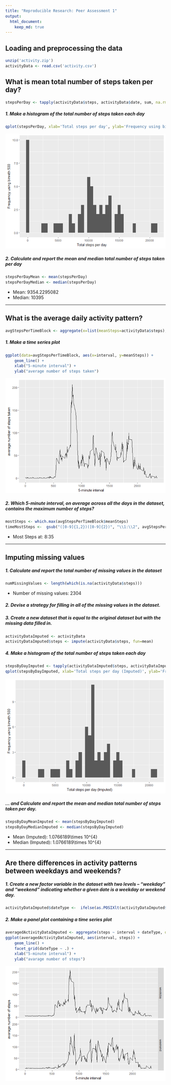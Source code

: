 ```yaml
---
title: "Reproducible Research: Peer Assessment 1"
output: 
  html_document:
    keep_md: true
---
```





## Loading and preprocessing the data

```r
unzip('activity.zip')
activityData <- read.csv('activity.csv')
```

## What is mean total number of steps taken per day?


```r
stepsPerDay <- tapply(activityData$steps, activityData$date, sum, na.rm=TRUE)
```

##### 1. Make a histogram of the total number of steps taken each day

```r
qplot(stepsPerDay, xlab='Total steps per day', ylab='Frequency using binwith 500', binwidth=500)
```

![](PA1_template_files/figure-html/unnamed-chunk-4-1.png)<!-- -->

##### 2. Calculate and report the mean and median total number of steps taken per day

```r
stepsPerDayMean <- mean(stepsPerDay)
stepsPerDayMedian <- median(stepsPerDay)
```
* Mean: 9354.2295082
* Median:  10395

-----


## What is the average daily activity pattern?


```r
avgStepsPerTimeBlock <- aggregate(x=list(meanSteps=activityData$steps), by=list(interval=activityData$interval), FUN=mean, na.rm=TRUE)
```

##### 1. Make a time series plot

```r
ggplot(data=avgStepsPerTimeBlock, aes(x=interval, y=meanSteps)) +
    geom_line() +
    xlab("5-minute interval") +
    ylab("average number of steps taken") 
```

![](PA1_template_files/figure-html/unnamed-chunk-7-1.png)<!-- -->

##### 2. Which 5-minute interval, on average across all the days in the dataset, contains the maximum number of steps?

```r
mostSteps <- which.max(avgStepsPerTimeBlock$meanSteps)
timeMostSteps <-  gsub("([0-9]{1,2})([0-9]{2})", "\\1:\\2", avgStepsPerTimeBlock[mostSteps,'interval'])
```

* Most Steps at: 8:35

----

## Imputing missing values

##### 1. Calculate and report the total number of missing values in the dataset 

```r
numMissingValues <- length(which(is.na(activityData$steps)))
```

* Number of missing values: 2304

##### 2. Devise a strategy for filling in all of the missing values in the dataset.
##### 3. Create a new dataset that is equal to the original dataset but with the missing data filled in.

```r
activityDataImputed <- activityData
activityDataImputed$steps <- impute(activityData$steps, fun=mean)
```


##### 4. Make a histogram of the total number of steps taken each day 

```r
stepsByDayImputed <- tapply(activityDataImputed$steps, activityDataImputed$date, sum)
qplot(stepsByDayImputed, xlab='Total steps per day (Imputed)', ylab='Frequency using binwith 500', binwidth=500)
```

![](PA1_template_files/figure-html/unnamed-chunk-11-1.png)<!-- -->

##### ... and Calculate and report the mean and median total number of steps taken per day. 

```r
stepsByDayMeanImputed <- mean(stepsByDayImputed)
stepsByDayMedianImputed <- median(stepsByDayImputed)
```
* Mean (Imputed): 1.0766189\times 10^{4}
* Median (Imputed):  1.0766189\times 10^{4}


----

## Are there differences in activity patterns between weekdays and weekends?

##### 1. Create a new factor variable in the dataset with two levels – “weekday” and “weekend” indicating whether a given date is a weekday or weekend day.


```r
activityDataImputed$dateType <-  ifelse(as.POSIXlt(activityDataImputed$date)$wday %in% c(0,6), 'weekend', 'weekday')
```

##### 2. Make a panel plot containing a time series plot


```r
averagedActivityDataImputed <- aggregate(steps ~ interval + dateType, data=activityDataImputed, mean)
ggplot(averagedActivityDataImputed, aes(interval, steps)) + 
    geom_line() + 
    facet_grid(dateType ~ .) +
    xlab("5-minute interval") + 
    ylab("avarage number of steps")
```

![](PA1_template_files/figure-html/unnamed-chunk-14-1.png)<!-- -->
